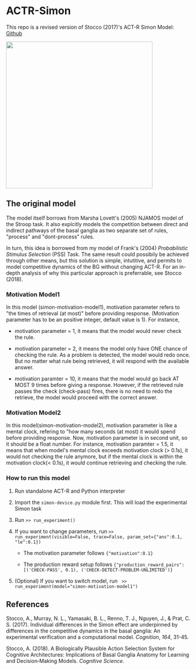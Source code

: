 # ACTR-Simon
 This repo is a revised version of Stocco (2017)'s ACT-R Simon Model: [Github](https://github.com/UWCCDL/PSS_Simon)

<img src="https://ars.els-cdn.com/content/image/1-s2.0-S0010027717300598-gr6.jpg" width="400"/>

## The original model 
The model itself borrows from Marsha Lovett's (2005) NJAMOS model of
the Stroop task. It also explcitly models the competition between
direct and indirect pathways of the basal ganglia as two separate set
of rules, "process" and "dont-process" rules.

In turn, this idea is borrowed from my model of Frank's (2004)
_Probabilistic Stimulus Selection_ (PSS) Task. The same result
could possibily be achieved through other means, but this
solution is simple, intutitive, and permits to model competitive
dynamics of the BG without changing ACT-R.  For an in-depth analysis
of why this particular approach is preferrable, see Stocco (2018).

### Motivation Model1

In this model (simon-motivation-model1), motivation parameter refers to "the times of retrieval (at most)" before providing response. (Motivation parameter has to be an positive integer, default value is 1). For instance,

- motivation parameter = 1, it means that the model would never check the rule.

- motivation parameter = 2, it means the model only have ONE chance of checking the rule. As a problem is detected, the model would redo once. But no matter what rule being retrieved, it will respond with the available answer.

- motivation paramter = 10, it means that the model would go back AT MOST 9 times before giving a response. However, if the retrieved rule passes the check (check-pass) fires, there is no need to redo the retrieve, the model would proceed with the correct answer.



### Motivation Model2

In this model(simon-motivation-model2), motivation parameter is like a mental clock, refering to "how many seconds (at most) it would spend before providing response. Now, motivation parameter is in second unit, so it should be a float number. For instance, motivation paramter = 1.5, it means that when model's mental clock exceeds motivation clock (> 0.1s), it would not checking the rule anymore, but if the mental clock is within the motivation clock(< 0.1s), it would continue retrieving and checking the rule.


### How to run this model

1. Run standalone ACT-R and Python interpreter

2. Import the `simon-device.py` module first. This will load the experimental Simon task 

3. Run `>> run_experiment()`

4. If you want to change parameters, run `>> run_experiment(visible=False, trace=False, param_set={"ans":0.1, "le":0.1})` 

   - The motivation parameter follows `{"motivation":0.1}`
   
   - The production reward setup follows `{"production_reward_pairs":[('CHECK-PASS', 0.1), ('CHECK-DETECT-PROBLEM-UNLIMITED')}`

4. (Optional) If you want to switch model, run ` >> run_experiment(model="simon-motivation-model1")`

## References

Stocco, A., Murray, N. L., Yamasaki, B. L., Renno, T. J., Nguyen, J.,
& Prat, C. S. (2017). Individual differences in the Simon effect are
underpinned by differences in the  competitive dynamics in the basal
ganglia: An experimental verification and a computational
model. _Cognition_, _164_, 31-45.


Stocco, A. (2018). A Biologically Plausible Action Selection System
for Cognitive Architectures: Implications of Basal Ganglia Anatomy for
Learning and Decision‐Making Models. _Cognitive Science_.
